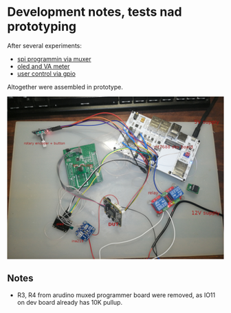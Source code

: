 # Development notes, tests nad prototyping

After several experiments:
* [spi programmin via muxer](./speed/)
* [oled and VA meter](./i2c/)
* [user control via gpio](./gpio-input/)

Altogether were assembled in prototype.

![prototype](prototype.jpg)

## Notes
* R3, R4 from arudino muxed programmer board were removed, as IO11 on dev board already has 10K pullup.
